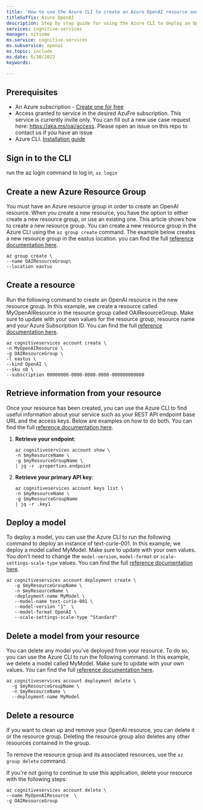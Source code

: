 ```yaml
---
title: 'How to use the Azure CLI to create an Azure OpenAI resource and manage deployments'
titleSuffix: Azure OpenAI
description: Step by step guide for using the Azure CLI to deploy an OpenAI Resource and manage deployments
services: cognitive-services
manager: nitinme
ms.service: cognitive-services
ms.subservice: openai
ms.topic: include
ms.date: 6/30/2022
keywords: 

---
```


## Prerequisites

- An Azure subscription - [Create one for free](https://azure.microsoft.com/free/cognitive-services)
- Access granted to service in the desired AzuFre subscription. This service is currently invite only. You can fill out a new use case request here: <https://aka.ms/oai/access>. Please open an issue on this repo to contact us if you have an issue
- Azure CLI. [Installation guide](/cli/azure/install-azure-cli)

## Sign in to the CLI

run the az login command to log in, `az login`

## Create a new Azure Resource Group
You must have an Azure resource group in order to create an OpenAI resource. When you create a new resource, you have the option to either create a new resource group, or use an existing one. This article shows how to create a new resource group. You can create a new resource group in the Azure CLI using the `az group create` command. The example below creates a new resource group in the eastus location. you can find the full [reference documentation here](/cli/azure/group?view=azure-cli-latest&preserve-view=true#az-group-create).

```azurecli
az group create \
--name OAIResourceGroup\
--location eastus
```

## Create a resource
Run the following command to create an OpenAI resource in the new resource group. In this example, we create a resource called MyOpenAIResource in the resource group called OAIResourceGroup. Make sure to update with your own values for the resource group, resource name and your Azure Subscription ID. You can find the full [reference documentation here](/cli/azure/cognitiveservices/account?view=azure-cli-latest&preserve-view=true#az-cognitiveservices-account-create).

```azurecli
az cognitiveservices account create \
-n MyOpenAIResource \
-g OAIResourceGroup \
-l eastus \
--kind OpenAI \
--sku s0 \
--subscription 00000000-0000-0000-0000-000000000000
 ```
    

## Retrieve information from your resource
Once your resource has been created, you can use the Azure CLI to find useful information about your service such as your REST API endpoint base URL and the access keys. Below are examples on how to do both. You can find the full [reference documentation here](/cli/azure/cognitiveservices/account?view=azure-cli-latest&preserve-view=true).

1.	**Retrieve your endpoint**: 

    ```azurecli
    az cognitiveservices account show \
    -n $myResourceName \
    -g $myResourceGroupName \
    | jq -r .properties.endpoint
    ```
1.	**Retrieve your primary API key**:
    ```azurecli
    az cognitiveservices account keys list \
    -n $myResourceName \
    -g $myResourceGroupName 
    | jq -r .key1
    ```

## Deploy a model

To deploy a model, you can use the Azure CLI to run the following command to deploy an instance of text-curie-001. In this example, we deploy a model called MyModel. Make sure to update with your own values. You don't need to change the `model-version`, `model-format` or `scale-settings-scale-type` values. You can find the full [reference documentation here](/cli/azure/cognitiveservices/account/deployment?view=azure-cli-latest&preserve-view=true).

```azurecli
az cognitiveservices account deployment create \
   -g $myResourceGroupName \
   -n $myResourceName \
   -deployment-name MyModel \
   --model-name text-curie-001 \
   --model-version "1"  \
   --model-format OpenAI \
   --scale-settings-scale-type "Standard"
```

## Delete a model from your resource

You can delete any model you've deployed from your resource. To do so, you can use the Azure CLI to run the following command. In this example, we delete a model called MyModel. Make sure to update with your own values. You can find the full [reference documentation here](/cli/azure/cognitiveservices/account/deployment?view=azure-cli-latest&preserve-view=true#az-cognitiveservices-account-deployment-delete).

```azurecli
az cognitiveservices account deployment delete \
  -g $myResourceGroupName \
  -n $myResourceName \
  --deployment-name MyModel
```

## Delete a resource
If you want to clean up and remove your OpenAI resource, you can delete it or the resource group. Deleting the resource group also deletes any other resources contained in the group.

To remove the resource group and its associated resources, use the `az group delete` command.

If you're not going to continue to use this application, delete your resource  with the following steps:

```azurecli
az cognitiveservices account delete \
--name MyOpenAIResource  \
-g OAIResourceGroup
```